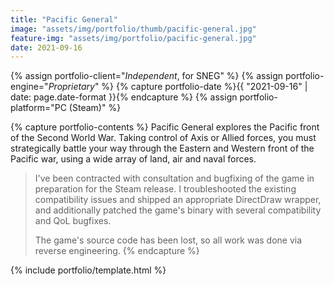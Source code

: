 ```yaml
---
title: "Pacific General"
image: "assets/img/portfolio/thumb/pacific-general.jpg"
feature-img: "assets/img/portfolio/pacific-general.jpg"
date: 2021-09-16
---
```


{% assign portfolio-client="*Independent*, for SNEG" %}
{% assign portfolio-engine="*Proprietary*" %}
{% capture portfolio-date %}{{ "2021-09-16" | date: page.date-format }}{% endcapture %}
{% assign portfolio-platform="PC (Steam)" %}

{% capture portfolio-contents %}
Pacific General explores the Pacific front of the Second World War. Taking control of Axis or Allied forces,
you must strategically battle your way through the Eastern and Western front of the Pacific war, using a wide array of land, air and naval forces.

> I've been contracted with consultation and bugfixing of the game in preparation for the Steam release.
> I troubleshooted the existing compatibility issues and shipped an appropriate DirectDraw wrapper,
> and additionally patched the game's binary with several compatibility and QoL bugfixes.
>
> The game's source code has been lost, so all work was done via reverse engineering.
{% endcapture %}

{% include portfolio/template.html %}
